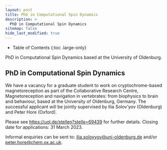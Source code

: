 ```yaml
---
layout: post
title: PhD in Computational Spin Dynamics
description: >
  PhD in Computational Spin Dynamics
sitemap: false
hide_last_modified: true
---
```


<!-- Google tag (gtag.js) -->
<script async src="https://www.googletagmanager.com/gtag/js?id=G-STRM3GYD69"></script>
<script>
  window.dataLayer = window.dataLayer || [];
  function gtag(){dataLayer.push(arguments);}
  gtag('js', new Date());

  gtag('config', 'G-STRM3GYD69');
</script>

- Table of Contents
{:toc .large-only}

PhD in Computational Spin Dynamics based at the University of Oldenburg.

## PhD in Computational Spin Dynamics

We have a vacancy for a graduate student to work on cryptochrome-based magnetoreception as part of the Collaborative Research Centre, Magnetoreception and navigation in vertebrates: from biophysics to brain and behaviour, based at the University of Oldenburg, Germany. The successful applicant will be jointly supervised by Ilia Solov’yov (Oldenburg) and Peter Hore (Oxford).

Please see https://uol.de/stellen?stelle=69439 for further details. Closing date for applications: 31 March 2023.

Informal enquiries can be sent to: ilia.solovyov@uni-oldenburg.de and/or peter.hore@chem.ox.ac.uk.




